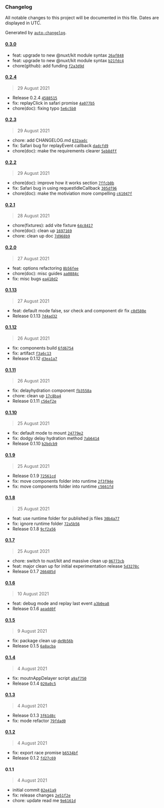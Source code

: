 ### Changelog

All notable changes to this project will be documented in this file. Dates are displayed in UTC.

Generated by [`auto-changelog`](https://github.com/CookPete/auto-changelog).

#### [0.3.0](https://github.com/harlan-zw/nuxt-delay-hydration/compare/0.2.4...0.3.0)

- feat: upgrade to new @nuxt/kit module syntax [`26af848`](https://github.com/harlan-zw/nuxt-delay-hydration/commit/26af848cd1f4f29b1ac3eb4fd75f46944f82c472)
- feat: upgrade to new @nuxt/kit module syntax [`b21fdc4`](https://github.com/harlan-zw/nuxt-delay-hydration/commit/b21fdc4889db354926273d96261ae6bda1aa164b)
- chore(github): add funding [`f2a3d9d`](https://github.com/harlan-zw/nuxt-delay-hydration/commit/f2a3d9df0780a6e7640db2c3d77dab5dabd66896)

#### [0.2.4](https://github.com/harlan-zw/nuxt-delay-hydration/compare/0.2.3...0.2.4)

> 29 August 2021

- Release 0.2.4 [`4588515`](https://github.com/harlan-zw/nuxt-delay-hydration/commit/45885156c5527c5b00db950a7acd2d7d2ba670f7)
- fix: replayClick in safari promise [`4a077b5`](https://github.com/harlan-zw/nuxt-delay-hydration/commit/4a077b5878f2ecc2b04eef8547f5a900a18919fd)
- chore(doc): fixing typo [`5e6c5b0`](https://github.com/harlan-zw/nuxt-delay-hydration/commit/5e6c5b0e50fbd215e1e88593708575b0aee6a25d)

#### [0.2.3](https://github.com/harlan-zw/nuxt-delay-hydration/compare/0.2.2...0.2.3)

> 29 August 2021

- chore: add CHANGELOG.md [`632aadc`](https://github.com/harlan-zw/nuxt-delay-hydration/commit/632aadc477f774f6b6e1acd2cf4be2ded564b1f1)
- fix: Safari bug for replayEvent callback [`dadcfd9`](https://github.com/harlan-zw/nuxt-delay-hydration/commit/dadcfd9fc270d1aa7b4bc1697ed774e0418e41e1)
- chore(doc): make the requirements clearer [`5eb8dff`](https://github.com/harlan-zw/nuxt-delay-hydration/commit/5eb8dffe6c0fcd0415f104a8343a442e3dfb5e76)

#### [0.2.2](https://github.com/harlan-zw/nuxt-delay-hydration/compare/0.2.1...0.2.2)

> 29 August 2021

- chore(doc): improve how it works section [`7ffcb0b`](https://github.com/harlan-zw/nuxt-delay-hydration/commit/7ffcb0b0c3476af81671ad8988a0eebca7e4fee1)
- fix: Safari bug in using requestIdleCallback [`305df96`](https://github.com/harlan-zw/nuxt-delay-hydration/commit/305df9623078e4d13c9bfcf31df1d2e6946c6097)
- chore(doc): make the motiviation more compelling [`c61047f`](https://github.com/harlan-zw/nuxt-delay-hydration/commit/c61047f52abf5130a84b01edd4703caaf4fa9f26)

#### [0.2.1](https://github.com/harlan-zw/nuxt-delay-hydration/compare/0.2.0...0.2.1)

> 28 August 2021

- chore(fixtures): add vite fixture [`64c8417`](https://github.com/harlan-zw/nuxt-delay-hydration/commit/64c84177d8fded29fb7b6e57db8f4ee97e6a18ad)
- chore(doc): clean up [`1697169`](https://github.com/harlan-zw/nuxt-delay-hydration/commit/16971697c307070a6839b1ef7c888e5744b47e4e)
- chore: clean up doc [`7d968b9`](https://github.com/harlan-zw/nuxt-delay-hydration/commit/7d968b90fb2a70a2b5952ae4b9b2d47b03501b91)

#### [0.2.0](https://github.com/harlan-zw/nuxt-delay-hydration/compare/0.1.13...0.2.0)

> 27 August 2021

- feat: options refactoring [`8b56fee`](https://github.com/harlan-zw/nuxt-delay-hydration/commit/8b56feedd1ce47653e675d0863c1d48333043f9e)
- chore(doc): misc guides [`aa0884c`](https://github.com/harlan-zw/nuxt-delay-hydration/commit/aa0884ce3a48a79e015ee326efb43c95e4c2587f)
- fix: misc bugs [`ea410d2`](https://github.com/harlan-zw/nuxt-delay-hydration/commit/ea410d268809fa221052c90a3b489d214f4b1ec1)

#### [0.1.13](https://github.com/harlan-zw/nuxt-delay-hydration/compare/0.1.12...0.1.13)

> 27 August 2021

- feat: default mode false, ssr check and component dir fix [`c0d580e`](https://github.com/harlan-zw/nuxt-delay-hydration/commit/c0d580eef1f35075f6bf80500f61c5fa50dc8571)
- Release 0.1.13 [`7d4ad32`](https://github.com/harlan-zw/nuxt-delay-hydration/commit/7d4ad3243049b4efb92d8caf7f38d66240e103e8)

#### [0.1.12](https://github.com/harlan-zw/nuxt-delay-hydration/compare/0.1.11...0.1.12)

> 26 August 2021

- fix: components build [`6fd6754`](https://github.com/harlan-zw/nuxt-delay-hydration/commit/6fd6754de27804af5db301f8e46795ba8fbbbc73)
- fix: artifact [`f3a6c13`](https://github.com/harlan-zw/nuxt-delay-hydration/commit/f3a6c13267a40b46bb94eca82b37487c6c0344a9)
- Release 0.1.12 [`d3ea1a7`](https://github.com/harlan-zw/nuxt-delay-hydration/commit/d3ea1a75919c89cc269bc8b485dec1c4570a427c)

#### [0.1.11](https://github.com/harlan-zw/nuxt-delay-hydration/compare/0.1.10...0.1.11)

> 26 August 2021

- fix: delayhydration component [`fb3558a`](https://github.com/harlan-zw/nuxt-delay-hydration/commit/fb3558ab9c9bfc4b22135cf0cea280ad1c239ee2)
- chore: clean up [`17c8ba4`](https://github.com/harlan-zw/nuxt-delay-hydration/commit/17c8ba4e26dbf99f2bc15bf5062c4732de9ef980)
- Release 0.1.11 [`c56ef2e`](https://github.com/harlan-zw/nuxt-delay-hydration/commit/c56ef2ef666bada8b3949ac3c656e8db12bde1fb)

#### [0.1.10](https://github.com/harlan-zw/nuxt-delay-hydration/compare/0.1.9...0.1.10)

> 25 August 2021

- fix: default mode to mount [`24779e2`](https://github.com/harlan-zw/nuxt-delay-hydration/commit/24779e2072c698231f4b772594a7ea7f34d3668c)
- fix: dodgy delay hydration method [`7ab6414`](https://github.com/harlan-zw/nuxt-delay-hydration/commit/7ab6414f76a8e39567d31d2617a0f4bdd5424000)
- Release 0.1.10 [`b2bdcb9`](https://github.com/harlan-zw/nuxt-delay-hydration/commit/b2bdcb96769f4117b7ac1f8e990cd4af2616e8c7)

#### [0.1.9](https://github.com/harlan-zw/nuxt-delay-hydration/compare/0.1.8...0.1.9)

> 25 August 2021

- Release 0.1.9 [`72561cd`](https://github.com/harlan-zw/nuxt-delay-hydration/commit/72561cd5da07d80fde1c8b2e29343d8896a63185)
- fix: move components folder into runtime [`2f3f94e`](https://github.com/harlan-zw/nuxt-delay-hydration/commit/2f3f94e944d033fb27ab76a7f6dbce86fbf12577)
- fix: move components folder into runtime [`c5661fd`](https://github.com/harlan-zw/nuxt-delay-hydration/commit/c5661fde92223729a0eccf3e4144ae58478a0bf1)

#### [0.1.8](https://github.com/harlan-zw/nuxt-delay-hydration/compare/0.1.7...0.1.8)

> 25 August 2021

- feat: use runtime folder for published js files [`30b4a77`](https://github.com/harlan-zw/nuxt-delay-hydration/commit/30b4a771bac5b4fbfad4a8f1922c4f1edbac7487)
- fix: ignore runtime folder [`72a5b56`](https://github.com/harlan-zw/nuxt-delay-hydration/commit/72a5b56b705f9a7f2534c5842957ff676c2f20e1)
- Release 0.1.8 [`9cf2a56`](https://github.com/harlan-zw/nuxt-delay-hydration/commit/9cf2a563cb2d292e60358ad83aa7aff705004807)

#### [0.1.7](https://github.com/harlan-zw/nuxt-delay-hydration/compare/0.1.6...0.1.7)

> 25 August 2021

- chore: switch to nuxt/kit and massive clean up [`06773cb`](https://github.com/harlan-zw/nuxt-delay-hydration/commit/06773cb82f696a93b1a83289b4f10ba42cda1ff4)
- feat: major clean up for initial experimentation release [`5d3278c`](https://github.com/harlan-zw/nuxt-delay-hydration/commit/5d3278cdd3db157b65e8aa429b129156e99bd69a)
- Release 0.1.7 [`266485d`](https://github.com/harlan-zw/nuxt-delay-hydration/commit/266485dbbdba423e9a7ac8ad9e5832cff15691cb)

#### [0.1.6](https://github.com/harlan-zw/nuxt-delay-hydration/compare/0.1.5...0.1.6)

> 10 August 2021

- feat: debug mode and replay last event [`a3b0ea8`](https://github.com/harlan-zw/nuxt-delay-hydration/commit/a3b0ea815c1f37c88bfd4be97f7344189db710b2)
- Release 0.1.6 [`aeadd0f`](https://github.com/harlan-zw/nuxt-delay-hydration/commit/aeadd0f0aff7aee3a88870655248f23f14fd4187)

#### [0.1.5](https://github.com/harlan-zw/nuxt-delay-hydration/compare/0.1.4...0.1.5)

> 9 August 2021

- fix: package clean up [`de9b56b`](https://github.com/harlan-zw/nuxt-delay-hydration/commit/de9b56b571bae1f98dfd91e0426947fd4414275e)
- Release 0.1.5 [`6a8acba`](https://github.com/harlan-zw/nuxt-delay-hydration/commit/6a8acbac6ba79daa5c4a7199c26ed6cb290d595d)

#### [0.1.4](https://github.com/harlan-zw/nuxt-delay-hydration/compare/0.1.3...0.1.4)

> 4 August 2021

- fix: moutnAppDelayer script [`a9af750`](https://github.com/harlan-zw/nuxt-delay-hydration/commit/a9af750deb2eb7dee7cf085171e1fc2f64bbe2f7)
- Release 0.1.4 [`020a0c5`](https://github.com/harlan-zw/nuxt-delay-hydration/commit/020a0c59914644ee8c73119941d4099e8caea538)

#### [0.1.3](https://github.com/harlan-zw/nuxt-delay-hydration/compare/0.1.2...0.1.3)

> 4 August 2021

- Release 0.1.3 [`3f61d8c`](https://github.com/harlan-zw/nuxt-delay-hydration/commit/3f61d8c16e5bd4a43d1225f2b142b87811355bf6)
- fix: mode refactor [`79fdad0`](https://github.com/harlan-zw/nuxt-delay-hydration/commit/79fdad088a9372d8e9192fef1398e56b81880278)

#### [0.1.2](https://github.com/harlan-zw/nuxt-delay-hydration/compare/0.1.1...0.1.2)

> 4 August 2021

- fix: export race promise [`b6534bf`](https://github.com/harlan-zw/nuxt-delay-hydration/commit/b6534bff0eab920158c4fb90420c471e7e967645)
- Release 0.1.2 [`fd27c69`](https://github.com/harlan-zw/nuxt-delay-hydration/commit/fd27c6960f8e9f53d4936d808f03dfacf19c88f7)

#### 0.1.1

> 4 August 2021

- initial commit [`02e41a9`](https://github.com/harlan-zw/nuxt-delay-hydration/commit/02e41a9ee1bbe617c0ac7d4d42c8d33aeddf6d91)
- fix: release changes [`2e51f2e`](https://github.com/harlan-zw/nuxt-delay-hydration/commit/2e51f2e40e04926dfcc29b5fe0851fa1843e34e9)
- chore: update read me [`9e6161d`](https://github.com/harlan-zw/nuxt-delay-hydration/commit/9e6161da8f539b6d41d3ac1999d49068c6eea5e8)

